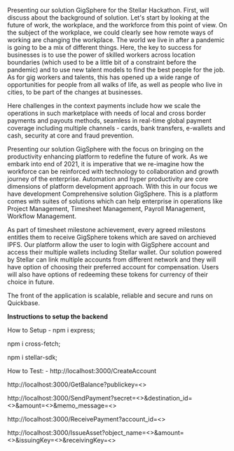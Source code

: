 Presenting our solution GigSphere for the Stellar Hackathon. First, will discuss about the background of solution. Let's start by looking at the future of work, the workplace, and the workforce from this point of view. On the subject of the workplace, we could clearly see how remote ways of working are changing the workplace. The world we live in after a pandemic is going to be a mix of different things. Here, the key to success for businesses is to use the power of skilled workers across location boundaries (which used to be a little bit of a constraint before the pandemic) and to use new talent models to find the best people for the job. As for gig workers and talents, this has opened up a wide range of opportunities for people from all walks of life, as well as people who live in cities, to be part of the changes at businesses. 

Here challenges in the context payments include how we scale the operations in such marketplace with needs of local and cross border payments and payouts methods, seamless in real-time global payment coverage including multiple channels - cards, bank transfers, e-wallets and cash, security at core and fraud prevention.

Presenting our solution GigSphere with the focus on bringing on the productivity enhancing platform to redefine the future of work. As we embark into end of 2021, it is imperative that we re-imagine how the workforce can be reinforced with technology to collaboration and growth journey of the enterprise. Automation and hyper productivity are core dimensions of platform development approach. With this in our focus we have development Comprehensive solution GigSphere. This is a platform comes with suites of solutions which can help enterprise in operations like Project Management, Timesheet Management, Payroll Management, Workflow Management. 

As part of timesheet milestone achievement, every agreed milestons entitles them to receive GigSphere tokens which are saved on archieved IPFS.
Our platform allow the user to login with GigSphere account and access their multiple wallets including Stellar wallet.  Our solution powered by Stellar can link multiple accounts from different network and they will have option of choosing their preferred account for compensation.
Users will also have options of redeeming these tokens for currency of their choice in future. 

The front of the application is scalable, reliable and secure and runs on Quickbase. 

**Instructions to setup the backend**

How to Setup - npm i express;

npm i cross-fetch;

npm i stellar-sdk;

How to Test: - http://localhost:3000/CreateAccount

http://localhost:3000/GetBalance?publickey=<>

http://localhost:3000/SendPayment?secret=<>&destination_id=<>&amount=<>&memo_message=<>

http://localhost:3000/ReceivePayment?account_id=<>

http://localhost:3000/IssueAsset?object_name=<>&amount=<>&issuingKey=<>&receivingKey=<>
